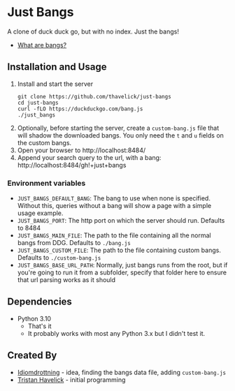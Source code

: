 # Just Bangs

A clone of duck duck go, but with no index. Just the bangs!

* [What are bangs?](https://duckduckgo.com/bang)

## Installation and Usage

1. Install and start the server
    ```
    git clone https://github.com/thavelick/just-bangs
    cd just-bangs
    curl -fLO https://duckduckgo.com/bang.js
    ./just_bangs
    ```
2. Optionally, before starting the server, create a `custom-bang.js`
   file that will shadow the downloaded bangs. You only need the `t`
   and `u` fields on the custom bangs.
3. Open your browser to http://localhost:8484/
4. Append your search query to the url, with a bang:
   http://localhost:8484/gh!+just+bangs

### Environment variables

* `JUST_BANGS_DEFAULT_BANG`: The bang to use when none is specified.
  Without this, queries without a bang will show a page with a simple
  usage example.
* `JUST_BANGS_PORT`: The http port on which the server should run. Defaults
  to 8484
* `JUST_BANGS_MAIN_FILE`: The path to the file containing all the normal bangs
  from DDG. Defaults to `./bang.js`
* `JUST_BANGS_CUSTOM_FILE`: The path to the file containing custom bangs.
  Defaults to `./custom-bang.js`
* `JUST_BANGS_BASE_URL_PATH`: Normally, just bangs runs from the root, but
   if you're going to run it from a subfolder, specify that folder here
   to ensure that url parsing works as it should

## Dependencies
* Python 3.10
  * That's it
  * It probably works with most any Python 3.x but I didn't test it.

## Created By
* [Idiomdrottning](https://idiomdrottning.org/about) - idea, finding the bangs
  data file, adding `custom-bang.js`
* [Tristan Havelick](https:/tristanhavelick.com) - initial programming
